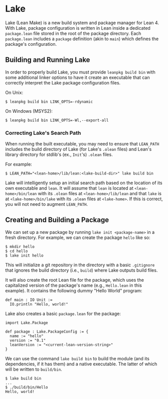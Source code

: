 # Lake

Lake (Lean Make) is a new build system and package manager for Lean 4.
With Lake, package configuration is written in Lean inside a dedicated `package.lean` file stored in the root of the package directory. Each `package.lean` includes a `package` definition (akin to `main`) which defines the package's configuration.

## Building and Running Lake

In order to properly build Lake, you must provide `leanpkg build bin` with some additional linker options to have it create an executable that can correctly interpret the Lake package configuration files.

On Unix:

```
$ leanpkg build bin LINK_OPTS=-rdynamic
```

On Windows (MSYS2):

```
$ leanpkg build bin LINK_OPTS=-Wl,--export-all
```

### Correcting Lake's Search Path

When running the built executable, you may need to ensure that `LEAN_PATH` includes the build directory of Lake (for Lake's `.olean` files) and Lean's library directory for stdlib's (ex., `Init`'s) `.olean` files.

For example:

```
$ LEAN_PATH="<lean-home>/lib/lean:<lake-build-dir>" lake build bin
```

Lake will intelligently setup an initial search path based on the location
of its own executable and `lean`. It will assume that `lean` is located at `<lean-home>/bin/lean` with its `.olean` files at `<lean-home>/lib/lean` and that `lake` is at `<lake-home>/bin/lake` with its `.olean` files at `<lake-home>`. If this is correct, you will not need to augment `LEAN_PATH`.

## Creating and Building a Package

We can set up a new package by running `lake init <package-name>` in a fresh directory. For example, we can create the package `hello` like so:

```
$ mkdir hello
$ cd hello
$ lake init hello
```

This will initialize a git repository in the directory with a basic `.gitignore` that ignores the build directory (i.e., `build`) where Lake outputs build files.

It will also create the root Lean file for the package, which uses the capitalized version of the package's name (e.g., `Hello.lean` in this example). It contains the following dummy "Hello World" program:

```lean
def main : IO Unit :=
  IO.println "Hello, world!"
```

Lake also creates a basic `package.lean` for the package:

```lean
import Lake.Package

def package : Lake.PackageConfig := {
  name := "hello"
  version := "0.1"
  leanVersion := "<current-lean-version-string>"
}
```

We can use the command `lake build bin` to build the module (and its dependencies, if it has them) and a native executable. The latter of which will be written to `build/bin`.

```
$ lake build bin
...
$ ./build/bin/Hello
Hello, world!
```
